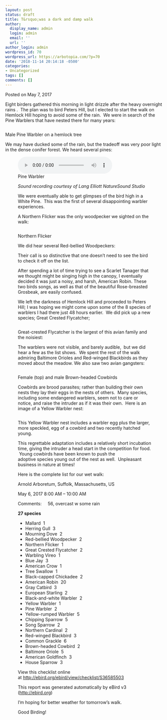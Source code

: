 ```yaml
---
layout: post
status: draft
title: T&rsquo;was a dark and damp walk
author:
  display_name: admin
  login: admin
  email: ''
  url: ''
author_login: admin
wordpress_id: 70
wordpress_url: https://arbotopia.com/?p=70
date: '2018-11-14 20:14:18 -0500'
categories:
- Uncategorized
tags: []
comments: []
---
```




<p>Posted on May 7, 2017</a></p>





<p>Eight birders gathered this morning in&nbsp;light drizzle after the heavy overnight rains . &nbsp;The plan was to bird Peters Hill, but I elected to start the walk on Hemlock Hill hoping to avoid some&nbsp;of the rain. &nbsp;We were in search of the Pine Warblers that have nested there for many years:</p>


<p><!-- wp:image {"id":252} --></p>
 <img src="/images/2018/11/P1120488.jpg" alt="" class="wp-image-252"/> 





<p>Male Pine Warbler on a hemlock tree</p>





<p>We may have ducked some of the rain, but the tradeoff was very poor light in the dense conifer forest. We heard several pines:</p>


<p><!-- wp:audio {"id":207} --></p>
<figure class="wp-block-audio"><audio controls src="/images/2018/11/3-21-Pine-Warbler.mp3"></audio><br />
<figcaption>Pine Warbler</figcaption>
 
<p><!-- /wp:audio --></p>



<p><em>Sound recording courtesy of Lang Elliott NatureSound Studio</em></p>





<p>We were eventually able to get glimpses of the bird high in a White Pine. &nbsp;This was the first of several&nbsp;disappointing warbler experiences.</p>





<p>A Northern Flicker was the only woodpecker we sighted on the walk:</p>


<p><!-- wp:image {"id":254} --></p>
 <img src="/images/2018/11/P1000139.jpg" alt="" class="wp-image-254"/> 





<p>Northern Flicker</p>





<p>We did hear several Red-bellied Woodpeckers:</p>





<p>Their call is so distinctive that one doesn&rsquo;t need to see the bird to check it off on the list.</p>





<p>After spending a lot of time trying to see a Scarlet Tanager that we thought might be singing&nbsp;high in the canopy, I&nbsp;eventually decided it was just a noisy, and harsh, American Robin. These two birds songs, as well as that of the beautiful Rose-breasted Grosbeak, are easily confused.</p>





<p>We left the darkness of Hemlock Hill and proceeded to Peters Hill; I was hoping we might come upon some of the 8 species of warblers I had there just 48 hours earlier. &nbsp;We did pick up a&nbsp;new species; Great Crested Flycatcher;</p>


<p><!-- wp:image {"id":255} --></p>
 <img src="/images/2018/11/P1050424.jpg" alt="" class="wp-image-255"/> 





<p>Great-crested Flycatcher is the largest of this avian family and the noisiest:</p>





<p>The warblers were not visible, and barely audible, &nbsp;but we did hear a few as the list shows. &nbsp;We spent the rest of the walk admiring Baltimore Orioles and Red-winged Blackbirds as they moved about the meadow. We also saw two avian&nbsp;gangsters:</p>


<p><!-- wp:image {"id":256} --></p>
 <img src="/images/2018/11/P1080358.jpg" alt="" class="wp-image-256"/> 





<p>Female (top) and male Brown-headed Cowbirds</p>





<p>Cowbirds are brood parasites; rather than building their own nests they lay their eggs in the&nbsp;nests of others. &nbsp;Many&nbsp;species, including some endangered warblers, seem not to care or notice, and raise the intruder as if it was their own. &nbsp;Here is an image of a Yellow Warbler nest:</p>


<p><!-- wp:image {"id":257} --></p>
 <img src="/images/2018/11/P1090613.jpg" alt="" class="wp-image-257"/> 





<p>This Yellow Warbler nest includes a warbler egg plus the larger, more speckled, egg of a cowbird and two recently hatched young.</p>





<p>This regrettable adaptation includes a relatively short incubation time, giving the intruder a head start&nbsp;in the competition for food. &nbsp;Young cowbirds have been known to push the adoptive&nbsp;species young out of the nest as well. &nbsp;Unpleasant business in nature at times!</p>





<p>Here is the complete list for our wet walk:</p>





<p>Arnold Arboretum, Suffolk, Massachusetts, US</p>





<p>May 6, 2017 8:00 AM &ndash; 10:00 AM</p>





<p>Comments: &nbsp;&nbsp;&nbsp;&nbsp;56, overcast w some rain</p>





<p><strong>27 species</strong></p>


<p><!-- wp:list --></p>
<ul>
<li>Mallard &nbsp;1</li>
<li>Herring Gull &nbsp;3</li>
<li>Mourning Dove &nbsp;2</li>
<li>Red-bellied Woodpecker &nbsp;2</li>
<li>Northern Flicker &nbsp;1</li>
<li>Great Crested Flycatcher &nbsp;2</li>
<li>Warbling Vireo &nbsp;1</li>
<li>Blue Jay &nbsp;3</li>
<li>American Crow &nbsp;1</li>
<li>Tree Swallow &nbsp;1</li>
<li>Black-capped Chickadee &nbsp;2</li>
<li>American Robin &nbsp;20</li>
<li>Gray Catbird &nbsp;3</li>
<li>European Starling &nbsp;2</li>
<li>Black-and-white Warbler &nbsp;2</li>
<li>Yellow Warbler &nbsp;1</li>
<li>Pine Warbler &nbsp;2</li>
<li>Yellow-rumped Warbler &nbsp;5</li>
<li>Chipping Sparrow &nbsp;5</li>
<li>Song Sparrow &nbsp;2</li>
<li>Northern Cardinal &nbsp;2</li>
<li>Red-winged Blackbird &nbsp;3</li>
<li>Common Grackle &nbsp;6</li>
<li>Brown-headed Cowbird &nbsp;2</li>
<li>Baltimore Oriole &nbsp;5</li>
<li>American Goldfinch &nbsp;3</li>
<li>House Sparrow &nbsp;3</li>
</ul>
<p><!-- /wp:list --></p>



<p>View this checklist online at&nbsp;<a href="http://ebird.org/ebird/view/checklist/S36585503">http://ebird.org/ebird/view/checklist/S36585503</a></p>





<p>This report was generated automatically by eBird v3 (<a href="https://web.archive.org/web/20170912192054/http://ebird.org/">http://ebird.org</a>)</p>





<p>I&rsquo;m hoping for better weather for tomorrow&rsquo;s walk.</p>





<p>Good Birding!<br></p>


